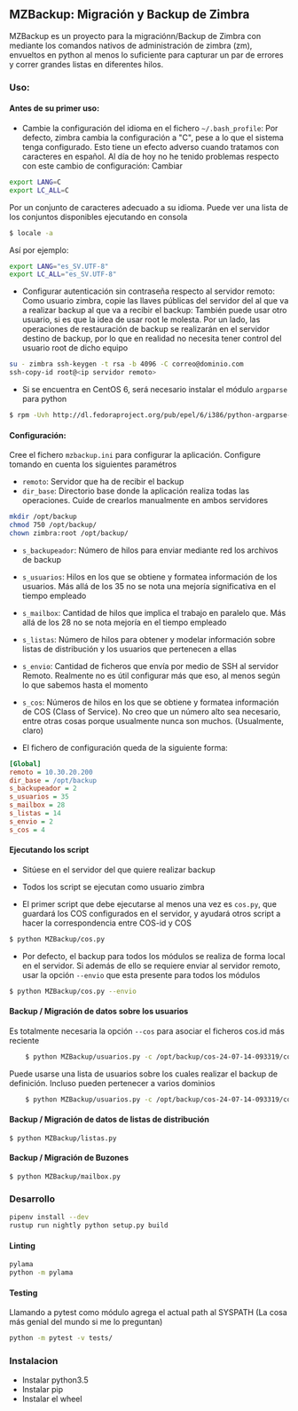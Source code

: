 ## MZBackup: Migración y Backup de Zimbra 
MZBackup es un proyecto para la migraciónn/Backup de Zimbra con mediante los comandos nativos de administración de zimbra (zm), envueltos en python al menos lo suficiente para capturar un par de errores y correr grandes listas en diferentes hilos.

### Uso:
#### Antes de su primer uso:
* Cambie la configuración del idioma en el fichero `~/.bash_profile`: Por defecto, zimbra cambia la configuración a "C", pese a lo que el sistema tenga configurado.  Esto tiene un efecto adverso cuando tratamos con caracteres en español.  Al día de hoy no he tenido problemas respecto con este cambio de configuración: Cambiar
```bash
export LANG=C
export LC_ALL=C
```
Por un conjunto de caracteres adecuado a su idioma. Puede ver una lista de los conjuntos disponibles ejecutando en consola
```bash
$ locale -a
```
Así por ejemplo:
```bash
export LANG="es_SV.UTF-8"
export LC_ALL="es_SV.UTF-8"
```
* Configurar autenticación sin contraseña respecto al servidor remoto: Como usuario zimbra, copie las llaves públicas del servidor del al que va a realizar backup al que va a recibir el backup:  También puede usar otro usuario, si es que la idea de usar root le molesta. Por un lado, las operaciones de restauración de backup se realizarán en el servidor destino de backup, por lo que en realidad no necesita tener control del usuario root de dicho equipo
```bash
su - zimbra ssh-keygen -t rsa -b 4096 -C correo@dominio.com
ssh-copy-id root@<ip servidor remoto>
```

* Si se encuentra en CentOS 6, será necesario instalar el módulo `argparse` para python
```bash
$ rpm -Uvh http://dl.fedoraproject.org/pub/epel/6/i386/python-argparse-1.2.1-2.el6.noarch.rpm
```

#### Configuración:
Cree el fichero `mzbackup.ini` para configurar la aplicación. Configure tomando en cuenta los siguientes paramétros

* `remoto`: Servidor que ha de recibir el backup
* `dir_base`: Directorio base donde la aplicación realiza todas las operaciones. Cuide de crearlos manualmente en ambos servidores
```bash
mkdir /opt/backup
chmod 750 /opt/backup/
chown zimbra:root /opt/backup/
```
* `s_backupeador`: Número de hilos para enviar mediante red los archivos de backup
* `s_usuarios`: Hilos en los que se obtiene y formatea información de los usuarios. Más allá de los 35 no se nota una mejoría significativa en el tiempo empleado
* `s_mailbox`: Cantidad de hilos que implica el trabajo en paralelo que. Más allá de los 28 no se nota mejoría en el tiempo empleado
* `s_listas`: Número de hilos para obtener y modelar información sobre listas de distribución y los usuarios que pertenecen a ellas
* `s_envio`: Cantidad de ficheros que envía por medio de SSH al servidor Remoto. Realmente no es útil configurar más que eso, al menos según lo que sabemos hasta el momento
* `s_cos`: Números de hilos en los que se obtiene y formatea información de COS (Class of Service). No creo que un número alto sea necesario, entre otras cosas porque usualmente nunca son muchos. (Usualmente, claro)

* El fichero de configuración queda de la siguiente forma:
```ini
[Global]
remoto = 10.30.20.200
dir_base = /opt/backup
s_backupeador = 2
s_usuarios = 35
s_mailbox = 28
s_listas = 14
s_envio = 2
s_cos = 4
```

#### Ejecutando los script

* Sitúese en el servidor del que quiere realizar backup

* Todos los script se ejecutan como usuario zimbra

* El primer script que debe ejecutarse al menos una vez es `cos.py`, que guardará los COS configurados en el servidor, y ayudará otros script a hacer la correspondencia entre COS-id y COS
```bash 
$ python MZBackup/cos.py
```
* Por defecto, el backup para todos los módulos se realiza de forma local en el servidor. Si además de ello se requiere enviar al servidor remoto, usar la opción `--envio` que esta presente para todos los módulos
```bash
$ python MZBackup/cos.py --envio
```
#### Backup / Migración de datos sobre los usuarios
Es totalmente necesaria la opción `--cos` para asociar el ficheros cos.id más reciente
```bash
    $ python MZBackup/usuarios.py -c /opt/backup/cos-24-07-14-093319/cos.id
```
Puede usarse una lista de usuarios sobre los cuales realizar el backup de definición. Incluso pueden pertenecer a varios dominios
```bash
    $ python MZBackup/usuarios.py -c /opt/backup/cos-24-07-14-093319/cos.id -l /opt/backup/backup-retirados/lista-11072016.lst 
```
#### Backup / Migración de datos de listas de distribución

    $ python MZBackup/listas.py

#### Backup / Migración de Buzones
 
    $ python MZBackup/mailbox.py

### Desarrollo
```sh
pipenv install --dev
rustup run nightly python setup.py build
```

#### Linting
```sh
pylama
python -m pylama

```

#### Testing
Llamando a pytest como módulo agrega el actual path al SYSPATH (La cosa más genial del mundo si me lo preguntan)
```sh
python -m pytest -v tests/
```

### Instalacion
 * Instalar python3.5
 * Instalar pip
 * Instalar el wheel

